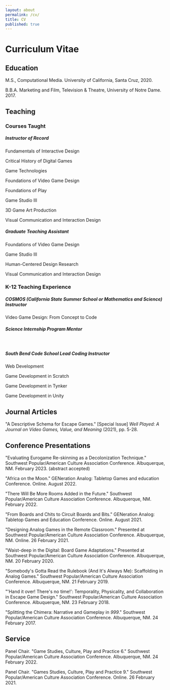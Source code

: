 ```yaml
---
layout: about
permalink: /cv/
title: CV
published: true
---
```


# Curriculum Vitae

## Education

M.S., Computational Media. University of California, Santa Cruz, 2020.

B.B.A. Marketing and Film, Television & Theatre, University of Notre Dame. 2017.

## Teaching

### Courses Taught

##### Instructor of Record

Fundamentals of Interactive Design

Critical History of Digital Games

Game Technologies

Foundations of Video Game Design

Foundations of Play

Game Studio III

3D Game Art Production

Visual Communication and Interaction Design

##### Graduate Teaching Assistant

Foundations of Video Game Design

Game Studio III

Human-Centered Design Research

Visual Communication and Interaction Design

### K-12 Teaching Experience

##### COSMOS (California State Summer School or Mathematics and Science) Instructor         

Video Game Design: From Concept to Code      

##### Science Internship Program Mentor

&nbsp;

##### South Bend Code School Lead Coding Instructor

Web Development

Game Development in Scratch

Game Development in Tynker

Game Development in Unity  


## Journal Articles

"A Descriptive Schema for Escape Games." \[Special Issue\] *Well Played: A Journal on Video Games, Value, and Meaning* (2021), pp. 5-28.

## Conference Presentations

"Evaluating Eurogame Re-skinning as a Decolonization Technique." Southwest Popular/American Culture Association Conference. Albuquerque, NM. February 2023. (abstract accepted)

"Africa on the Moon." GENeration Analog: Tabletop Games and education Conference. Online. August 2022.

"There Will Be More Rooms Added in the Future." Southwest Popular/American Culture Association Conference. Albuquerque, NM. February 2022.

"From Boards and Chits to Circuit Boards and Bits." GENeration Analog: Tabletop Games and Education Conference. Online. August 2021.

"Designing Analog Games in the Remote Classroom." Presented at Southwest Popular/American Culture Association Conference. Albuquerque, NM. Online. 26 February 2021.

"Waist-deep in the Digital: Board Game Adaptations." Presented at Southwest Popular/American Culture Association Conference. Albuquerque, NM. 20 February 2020.

"Somebody's Gotta Read the Rulebook (And It's Always Me): Scaffolding in Analog Games." Southwest Popular/American Culture Association Conference. Albuquerque, NM. 21 February 2019.

"'Hand it over! There's no time!': Temporality, Physicality, and Collaboration in Escape Game Design." Southwest Popular/American Culture Association Conference. Albuquerque, NM. 23 February 2018.

"Splitting the Chimera: Narrative and Gameplay in *999*." Southwest Popular/American Culture Association Conference. Albuquerque, NM. 24 February 2017.

## Service

Panel Chair. "Game Studies, Culture, Play and Practice 6." Southwest Popular/American Culture Association Conference. Albuquerque, NM. 24 February 2022.

Panel Chair. "Games Studies, Culture, Play and Practice 9." Southwest Popular/American Culture Association Conference. Online. 26 February 2021.